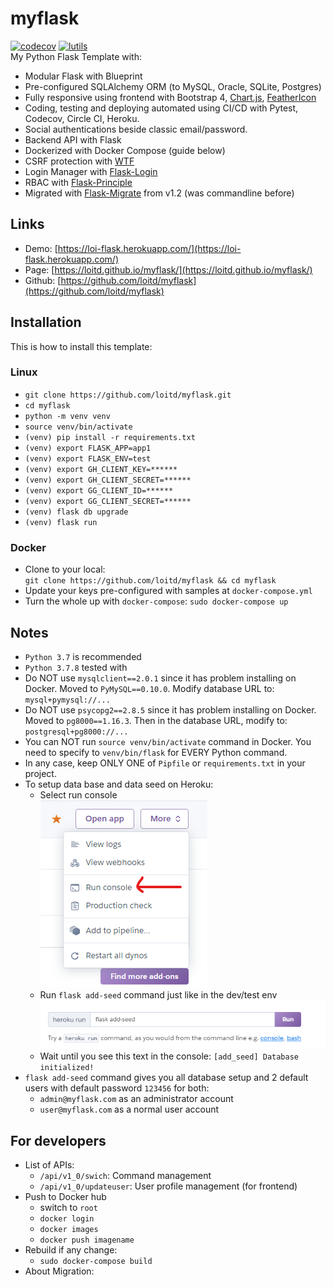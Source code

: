# myflask
[![codecov](https://codecov.io/gh/loitd/myflask/branch/master/graph/badge.svg)](https://codecov.io/gh/loitd/myflask)
[![lutils](https://circleci.com/gh/loitd/myflask.svg?style=svg)](https://circleci.com/gh/loitd/myflask)  
My Python Flask Template with: 
* Modular Flask with Blueprint
* Pre-configured SQLAlchemy ORM (to MySQL, Oracle, SQLite, Postgres)
* Fully responsive using frontend with Bootstrap 4, [Chart.js](https://www.chartjs.org/docs/latest/), [FeatherIcon](https://feathericons.com/)
* Coding, testing and deploying automated using CI/CD with Pytest, Codecov, Circle CI, Heroku.
* Social authentications beside classic email/password.
* Backend API with Flask
* Dockerized with Docker Compose (guide below)
* CSRF protection with [WTF](http://packages.python.org/Flask-WTF/)
* Login Manager with [Flask-Login](https://flask-login.readthedocs.org/en/latest/)
* RBAC with [Flask-Principle](http://packages.python.org/Flask-Principal/)
* Migrated with [Flask-Migrate]() from v1.2 (was commandline before)
## Links
* Demo: [https://loi-flask.herokuapp.com/](https://loi-flask.herokuapp.com/)
* Page: [https://loitd.github.io/myflask/](https://loitd.github.io/myflask/)
* Github: [https://github.com/loitd/myflask](https://github.com/loitd/myflask)
## Installation
This is how to install this template:  
### Linux
* `git clone https://github.com/loitd/myflask.git`  
* `cd myflask`  
* `python -m venv venv`
* `source venv/bin/activate`
* `(venv) pip install -r requirements.txt`  
* `(venv) export FLASK_APP=app1`
* `(venv) export FLASK_ENV=test`
* `(venv) export GH_CLIENT_KEY=******`
* `(venv) export GH_CLIENT_SECRET=******`
* `(venv) export GG_CLIENT_ID=******`
* `(venv) export GG_CLIENT_SECRET=******`
* `(venv) flask db upgrade`  
* `(venv) flask run`  
### Docker
* Clone to your local:  
`git clone https://github.com/loitd/myflask && cd myflask`   
* Update your keys pre-configured with samples at `docker-compose.yml`  
* Turn the whole up with `docker-compose`: `sudo docker-compose up`  
## Notes
* `Python 3.7` is recommended
* `Python 3.7.8` tested with
* Do NOT use `mysqlclient==2.0.1` since it has problem installing on Docker. Moved to `PyMySQL==0.10.0`. Modify database URL to: `mysql+pymysql://...`  
* Do NOT use `psycopg2==2.8.5` since it has problem installing on Docker. Moved to `pg8000==1.16.3`. Then in the database URL, modify to: `postgresql+pg8000://...`  
* You can NOT run `source venv/bin/activate` command in Docker. You need to specify to `venv/bin/flask` for EVERY Python command.  
* In any case, keep ONLY ONE of `Pipfile` or `requirements.txt` in your project.  
* To setup data base and data seed on Heroku:  
    - Select run console  
    ![Run console](https://github.com/loitd/myflask/blob/master/heroku-config-01.png?raw=true)
    - Run `flask add-seed` command just like in the dev/test env  
    ![Run console](https://github.com/loitd/myflask/blob/master/heroku-config-02.png?raw=true)
    - Wait until you see this text in the console: `[add_seed] Database initialized!`  
* `flask add-seed` command gives you all database setup and 2 default users with default password `123456` for both:
    - `admin@myflask.com` as an administrator account  
    - `user@myflask.com` as a normal user account  
## For developers
* List of APIs:
    - `/api/v1_0/swich`: Command management
    - `/api/v1_0/updateuser`: User profile management (for frontend)
* Push to Docker hub
    - switch to `root`  
    - `docker login`  
    - `docker images`
    - `docker push imagename`  
* Rebuild if any change:  
    - `sudo docker-compose build`
* About Migration: 